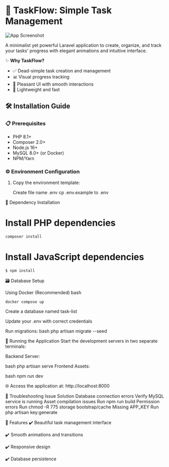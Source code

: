# 📝 TaskFlow: Simple Task Management

![App Screenshot](https://via.placeholder.com/800x500?text=TaskFlow+Dashboard) <!-- Replace with actual screenshot -->

A minimalist yet powerful Laravel application to create, organize, and track your tasks' progress with elegant animations and intuitive interface.

✨ **Why TaskFlow?**
- ✅ Dead-simple task creation and management
- 📊 Visual progress tracking
- 🎨 Pleasant UI with smooth interactions
- 🚀 Lightweight and fast

## 🛠️ Installation Guide

### 📋 Prerequisites
- PHP 8.1+
- Composer 2.0+
- Node.js 16+
- MySQL 8.0+ (or Docker)
- NPM/Yarn

### ⚙️ Environment Configuration

1. Copy the environment template:

   
   Create file name .env
   cp .env.example to .env
   

🧰 Dependency Installation
# Install PHP dependencies

```bash
composer install
```
# Install JavaScript dependencies

```cmd
$ npm install
```
🗃️ Database Setup

Using Docker (Recommended)
bash

```bash
docker compose up 
```


Create a database named task-list

Update your .env with correct credentials

Run migrations:
bash
php artisan migrate --seed

🚦 Running the Application
Start the development servers in two separate terminals:

Backend Server:

bash
php artisan serve
Frontend Assets:

bash
npm run dev

🌐 Access the application at: http://localhost:8000

🚨 Troubleshooting
Issue	Solution
Database connection errors	Verify MySQL service is running
Asset compilation issues	Run npm run build
Permission errors	Run chmod -R 775 storage bootstrap/cache
Missing APP_KEY	Run php artisan key:generate

🌟 Features
✔️ Beautiful task management interface

✔️ Smooth animations and transitions

✔️ Responsive design

✔️ Database persistence
